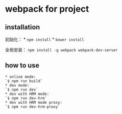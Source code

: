 # webpack for project

## installation

初始化：
    * `npm install`
    * `bower install`

全局安装：
    `npm install -g webpack webpack-dev-server`

## how to use

    * online mode:
    `$ npm run build`
    * dev mode:
    `$ npm run dev`
    * dev with HRM mode:
    `$ npm run dev-hrm`
    * dev with HRM mode proxy:
    `$ npm run dev-hrm-proxy`
